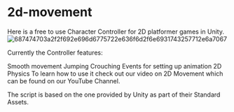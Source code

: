 # 2d-movement
Here is a free to use Character Controller for 2D platformer games in Unity.
![687474703a2f2f692e696d6775722e636f6d2f6e6931743257712e6a7067](https://user-images.githubusercontent.com/123089147/213494519-c001ef56-26ff-4b41-b8fe-9fa27073fd0c.png)

Currently the Controller features:

Smooth movement
Jumping
Crouching
Events for setting up animation
2D Physics
To learn how to use it check out our video on 2D Movement which can be found on our YouTube Channel.

The script is based on the one provided by Unity as part of their Standard Assets.
